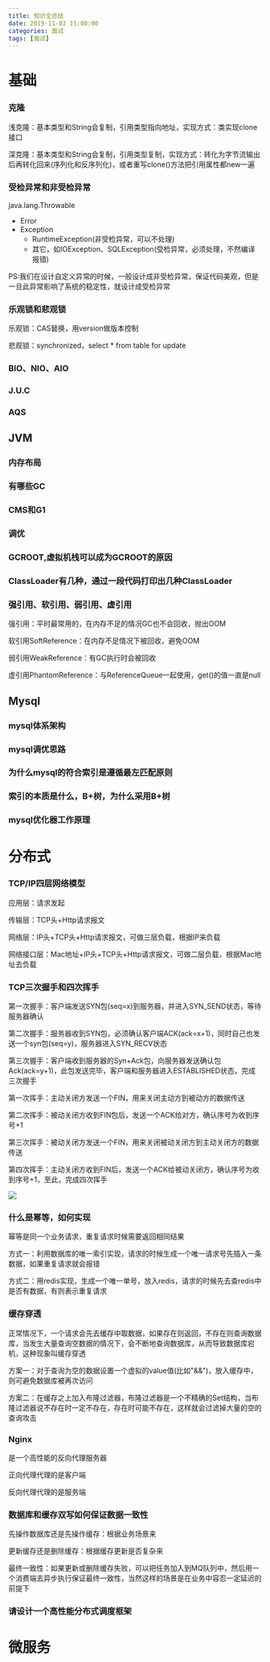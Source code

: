 ```yaml
---
title: 知识全总结
date: 2019-11-03 15:00:00
categories: 面试
tags: [面试]
---
```


# 基础



### 克隆

浅克隆：基本类型和String会复制，引用类型指向地址，实现方式：类实现clone接口

深克隆：基本类型和String会复制，引用类型复制，实现方式：转化为字节流输出后再转化回来(序列化和反序列化)，或者重写clone()方法把引用属性都new一遍

### 受检异常和非受检异常

java.lang.Throwable

- Error
- Exception
  - RuntimeException(非受检异常，可以不处理)
  - 其它，如IOException、SQLException(受检异常，必须处理，不然编译报错)

PS:我们在设计自定义异常的时候，一般设计成非受检异常，保证代码美观，但是一旦此异常影响了系统的稳定性，就设计成受检异常

### 乐观锁和悲观锁

乐观锁：CAS替换，用version做版本控制

悲观锁：synchronized，select * from table for update

### BIO、NIO、AIO



### J.U.C

### AQS



## JVM

### 内存布局

### 有哪些GC

### CMS和G1

### 调优

### GCROOT,虚拟机栈可以成为GCROOT的原因

### ClassLoader有几种，通过一段代码打印出几种ClassLoader





### 强引用、软引用、弱引用、虚引用

强引用：平时最常用的，在内存不足的情况GC也不会回收，抛出OOM

软引用SoftReference：在内存不足情况下被回收，避免OOM

弱引用WeakReference：有GC执行时会被回收

虚引用PhantomReference：与ReferenceQueue一起使用，get()的值一直是null

## Mysql

### mysql体系架构

### mysql调优思路

### 为什么mysql的符合索引是遵循最左匹配原则

### 索引的本质是什么，B+树，为什么采用B+树

### mysql优化器工作原理





# 分布式

### TCP/IP四层网络模型

应用层：请求发起

传输层：TCP头+Http请求报文

网络层：IP头+TCP头+Http请求报文，可做三层负载，根据IP来负载

网络接口层：Mac地址+IP头+TCP头+Http请求报文，可做二层负载，根据Mac地址去负载

### TCP三次握手和四次挥手

第一次握手：客户端发送SYN包(seq=x)到服务器，并进入SYN_SEND状态，等待服务器确认

第二次握手：服务器收到SYN包，必须确认客户端ACK(ack=x+1)，同时自己也发送一个syn包(seq=y)，服务器进入SYN_RECV状态

第三次握手：客户端收到服务器的Syn+Ack包，向服务器发送确认包Ack(ack=y+1)，此包发送完毕，客户端和服务器进入ESTABLISHED状态，完成三次握手

第一次挥手：主动关闭方发送一个FIN，用来关闭主动方到被动方的数据传送

第二次挥手：被动关闭方收到FIN包后，发送一个ACK给对方，确认序号为收到序号+1

第三次挥手：被动关闭方发送一个FIN，用来关闭被动关闭方到主动关闭方的数据传送

第四次挥手：主动关闭方收到FIN后，发送一个ACK给被动关闭方，确认序号为收到序号+1，至此，完成四次挥手

<img src="../images/TCP三次握手四次挥手.jpg">

### 什么是幂等，如何实现

幂等是同一个业务请求，重复请求时候需要返回相同结果

方式一：利用数据库的唯一索引实现，请求的时候生成一个唯一请求号先插入一条数据，如果重复请求就会报错

方式二：用redis实现，生成一个唯一单号，放入redis，请求的时候先去查redis中是否有数据，有则表示重复请求

### 缓存穿透

正常情况下，一个请求会先去缓存中取数据，如果存在则返回，不存在则查询数据库，当发生大量查询空数据的情况下，会不断地查询数据库，从而导致数据库宕机，这种现象叫缓存穿透

方案一：对于查询为空的数据设置一个虚拟的value值(比如"&&")，放入缓存中，则可避免数据库被再次访问

方案二：在缓存之上加入布隆过滤器，布隆过滤器是一个不精确的Set结构，当布隆过滤器说不存在时一定不存在，存在时可能不存在，这样就会过滤掉大量的空的查询攻击

### Nginx

是一个高性能的反向代理服务器

正向代理代理的是客户端

反向代理代理的是服务端

### 数据库和缓存双写如何保证数据一致性

先操作数据库还是先操作缓存：根据业务场景来

更新缓存还是删除缓存：根据缓存更新是否复杂来

最终一致性：如果更新或删除缓存失败，可以把任务加入到MQ队列中，然后用一个消费端去异步执行保证最终一致性，当然这样的场景是在业务中容忍一定延迟的前提下

### 请设计一个高性能分布式调度框架

# 微服务







